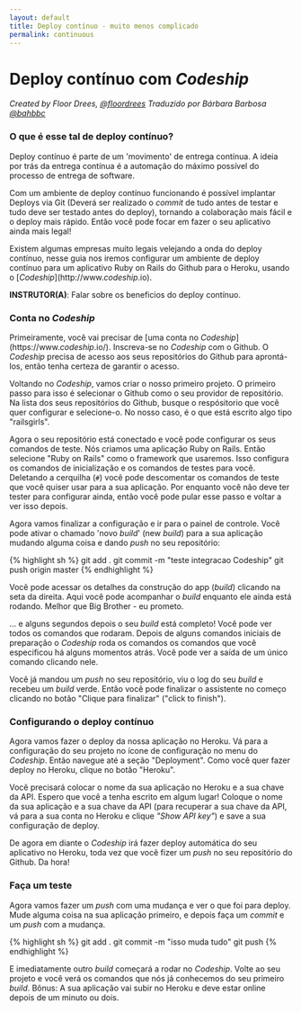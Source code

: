 ```yaml
---
layout: default
title: Deploy contínuo - muito menos complicado
permalink: continuous
---
```


# Deploy contínuo com <em lang="en">Codeship</em>

*Created by Floor Drees, [@floordrees](https://twitter.com/floordrees)*
*Traduzido por Bárbara Barbosa [@bahbbc](https://twitter.com/bahbbc)*

### O que é esse tal de deploy contínuo?

Deploy contínuo é parte de um 'movimento' de entrega contínua. A ideia por trás da entrega contínua é a automação do máximo possível do processo de entrega de software.

Com um ambiente de deploy contínuo funcionando é possível implantar Deploys via Git (Deverá ser realizado o <em lang="en">commit</em> de tudo antes de testar e tudo deve ser testado antes do deploy), tornando a colaboração mais fácil e o deploy mais rápido. Então você pode focar em fazer o seu aplicativo ainda mais legal!

Existem algumas empresas muito legais velejando a onda do deploy contínuo, nesse guia nos iremos configurar um ambiente de deploy contínuo para um aplicativo Ruby on Rails do Github para o Heroku, usando o [<em lang="en">Codeship</em>](http://www.<em lang="en">codeship</em>.io).

__INSTRUTOR(A)__: Falar sobre os beneficios do deploy contínuo.

### Conta no <em lang="en">Codeship</em>

Primeiramente, você vai precisar de [uma conta no <em lang="en">Codeship</em>](https://www.<em lang="en">codeship</em>.io/). Inscreva-se no <em lang="en">Codeship</em> com o Github. O <em lang="en">Codeship</em> precisa de acesso aos seus repositórios do Github para aprontá-los, então tenha certeza de garantir o acesso.

Voltando no <em lang="en">Codeship</em>, vamos criar o nosso primeiro projeto. O primeiro passo para isso é selecionar o Github como o seu providor de repositório. Na lista dos seus repositórios do Github, busque o respósitorio que você quer configurar e selecione-o. No nosso caso, é o que está escrito algo tipo "railsgirls".

Agora o seu repositório está conectado e você pode configurar os seus comandos de teste. Nós criamos uma aplicação Ruby on Rails. Então selecione "Ruby on Rails" como o framework que usaremos. Isso configura os comandos de inicialização e os comandos de testes para você. Deletando a cerquilha (`#`) você pode descomentar os comandos de teste que você quiser usar para a sua aplicação. Por enquanto você não deve ter tester para configurar ainda, então você pode pular esse passo e voltar a ver isso depois.

Agora vamos finalizar a configuração e ir para o painel de controle. Você pode ativar o chamado 'novo <em lang="en">build</em>' (new <em lang="en">build</em>) para a sua aplicação mudando alguma coisa e dando <em lang="en">push</em> no seu repositório:

{% highlight sh %}
git add .
git commit -m "teste integracao Codeship"
git push origin master
{% endhighlight %}

Você pode acessar os detalhes da construção do app (<em lang="en">build</em>) clicando na seta da direita. Aqui você pode acompanhar o <em lang="en">build</em> enquanto ele ainda está rodando. Melhor que Big Brother - eu prometo.

... e alguns segundos depois o seu <em lang="en">build</em> está completo! Você pode ver todos os comandos que rodaram. Depois de alguns comandos iniciais de preparação o <em lang="en">Codeship</em> roda os comandos os comandos que você especificou há alguns momentos atrás. Você pode ver a saída de um único comando clicando nele.

Você já mandou um <em lang="en">push</em> no seu repositório, viu o log do seu <em lang="en">build</em> e recebeu um <em lang="en">build</em> verde. Então você pode finalizar o assistente no começo clicando no botão "Clique para finalizar" ("click to finish").

### Configurando o deploy contínuo

Agora vamos fazer o deploy da nossa aplicação no Heroku. Vá para a configuração do seu projeto no ícone de configuração no menu do <em lang="en">Codeship</em>. Então navegue até a seção "Deployment". Como você quer fazer deploy no Heroku, clique no botão "Heroku".

Você precisará colocar o nome da sua aplicação no Heroku e a sua chave da API. Espero que você a tenha escrito em algum lugar! Coloque o nome da sua aplicação e a sua chave da API (para recuperar a sua chave da API, vá para a sua conta no Heroku e clique <em lang="en">"Show API key"</em>) e save a sua configuração de deploy.

De agora em diante o <em lang="en">Codeship</em> irá fazer deploy automática do seu aplicativo no Heroku, toda vez que você fizer um <em lang="en">push</em> no seu repositório do Github. Da hora!

### Faça um teste
Agora vamos fazer um <em lang="en">push</em> com uma mudança e ver o que foi para deploy. Mude alguma coisa na sua aplicação primeiro, e depois faça um <em lang="en">commit</em> e um <em lang="en">push</em> com a mudança.

{% highlight sh %}
git add .
git commit -m "isso muda tudo"
git push
{% endhighlight %}

E imediatamente outro <em lang="en">build</em> começará a rodar no <em lang="en">Codeship</em>. Volte ao seu projeto e você verá os comandos que nós já conhecemos do seu primeiro <em lang="en">build</em>. Bônus: A sua aplicação vai subir no Heroku e deve estar online depois de um minuto ou dois.

